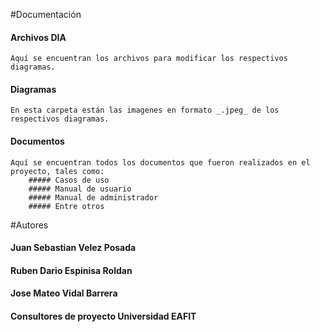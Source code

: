 #Documentación

#### Archivos DIA
	Aquí se encuentran los archivos para modificar los respectivos diagramas.

#### Diagramas
	En esta carpeta están las imagenes en formato _.jpeg_ de los respectivos diagramas.

#### Documentos
	Aquí se encuentran todos los documentos que fueron realizados en el proyecto, tales como:
		##### Casos de uso
		##### Manual de usuario
		##### Manual de administrador
		##### Entre otros
		

#Autores

#### Juan Sebastian Velez Posada

#### Ruben Dario Espinisa Roldan

#### Jose Mateo Vidal Barrera

#### Consultores de proyecto Universidad EAFIT
